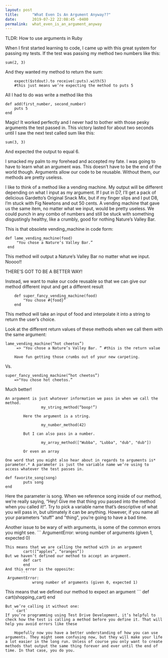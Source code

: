 ```yaml
---
layout: post
title:      "What Even Is An Argument Anyway??"
date:       2019-07-22 22:08:45 -0400
permalink:  what_even_is_an_argument_anyway
---
```



TLDR: How to use arguments in Ruby

When I first started learning to code, I came up with this great system for passing my tests. If the test was passing my method two numbers like this:
		
`sum(2, 3)`

And they wanted my method to return the sum:

```
    expect($stdout).to receive(:puts).with(5) 
    #this just means we’re expecting the method to puts 5
```

All I had to do was write a method like this

```
def add(first_number, second_number)
    puts 5
end
```

Magic! It worked perfectly and I never had to bother with those pesky arguments the test passed in. 
This victory lasted for about two seconds until I saw the next test called sum like this:

`sum(3, 3)`

And expected the output to equal 6.

I smacked my palm to my forehead and accepted my fate. I was going to have to learn what an argument was. This doesn’t have to be the end of the world though. Arguments allow our code to be reusable. Without them, our methods are pretty useless.

I like to think of a  method like a vending machine. My output will be different depending on what I input as my argument. If I put in D7, I’ll get a pack of delicious Gardetto’s Original Snack Mix, but if my finger slips and I put D8, I’m stuck with Fig Newtons and out 50 cents. A vending machine that gave us the same item, no matter what we input, would be pretty useless. We could punch in any combo of numbers and still be stuck with something disgustingly healthy, like a crumbly, good for nothing Nature’s Valley Bar.
		
This is that obsolete vending_machine in code form:

   ```
 def lame_vending_machine(food)
        "You chose a Nature’s Valley Bar.”
    end
```

This method will output a Nature’s Valley Bar no matter what we input. Noooo!!

THERE’S GOT TO BE A BETTER WAY!

Instead, we want to make our code reusable so that we can give our method different input and get a different result
```
    def super_fancy_vending_machine(food)
        "You chose #{food}”
    end 
```
This method will take an input of food and interpolate it into a string to return the user’s choice. 

Look at the different return values of these methods when we call them with the same argument:

   ```
 lame_vending_machine(“hot cheetos”)
        => "You chose a Nature’s Valley Bar. ” #this is the return value
```
    
		Have fun getting those crumbs out of your new carpeting.
		
Vs.

```
super_fancy_vending_machine(“hot cheetos”)
    =>"You chose hot cheetos.”
```
   
Much better!

    An argument is just whatever information we pass in when we call the method.
					my_string_method(“boop!”)

            Here the argument is a string.
            
					my_number_method(42)

            But I can also pass in a number.

					my_array_method(["Wubba", "Lubba", "dub", "dub"])

            Or even an array

    One word that you might also hear about in regards to arguments is* parameter.* A parameter is just the variable name we’re using to access whatever the test passes in.
```
def favorite_song(song)
		puts song
end
```
Here the parameter is song. When we reference song inside of our method, we’re really saying, “Hey! Give me that thing you passed into the method when you called it!”. Try to pick a variable name that’s descriptive of what you will pass in, but ultimately it can be anything. However, if you name all your parameters “stuff" and "thing", you’re going to have a bad time. 

Another issue to be wary of with arguments, is some of the common errors you might see. 
    ```
ArgumentError:
         wrong number of arguments (given 1, expected 0)
```
This means that we are calling the method with in an argument
        cart([“apples”, “oranges”])
But we haven’t defined our method to accept an argument.
        def cart
        end
And this error is the opposite:
       ```
 ArgumentError:
            wrong number of arguments (given 0, expected 1)
```
This means that we defined our method to expect an argument
      ```
  def cart(shopping_cart)
        end
```
But we’re calling it without one:
   ` cart`
If you’re programming using Test Drive Development, it’s helpful to check how the test is calling a method before you define it. That will help you avoid errors like these

    Hopefully now you have a better understanding of how you can use arguments. They might seem confusing now, but they will make your life a lot easier in the long run. Unless of course you only want to create methods that output the same thing forever and ever until the end of time. In that case, you do you.
